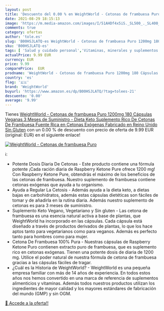 ```yaml
---
layout: post
title: 'Descuento del 0.00 % en WeightWorld - Cetonas de frambuesa Puro '
date: 2021-08-29 18:15:13
image: 'https://m.media-amazon.com/images/I/51AHDf4x5iS._SL500_._SL400_.jpg'
comments: true
category: ofertas
author: 'tole.es'
slug: 'B00HSJLATQ-es WeightWorld - Cetonas de frambuesa Puro 1200mg 180...'
sku: 'B00HSJLATQ-es'
tags: [ 'Salud y cuidado personal','Vitaminas, minerales y suplementos en medicamentos, remedios y suplementos dietéticos','gluten','sin','weightworld', ]
actualPrice: 9.99 EUR
currency: EUR
price: 9.99
comparePrice:  EUR
prodname: 'WeightWorld - Cetonas de frambuesa Puro 1200mg 180 Cápsulas Veganas 3 Meses de Suministro - Dieta Keto Suplemento Rico De Cetonas De Frambuesa  Fuente Rica en Cetonas Exógenas Fabricado en Reino Unido  Sin Gluten'
country: 'es'
flag: '🇪🇸'
brand: 'WeightWorld'
buyurl: 'https://www.amazon.es/dp/B00HSJLATQ/?tag=tolees-21'
descuento: '0.00'
average: '9.99'
---
```


Tienes [WeightWorld - Cetonas de frambuesa Puro 1200mg 180 Cápsulas Veganas 3 Meses de Suministro - Dieta Keto Suplemento Rico De Cetonas De Frambuesa  Fuente Rica en Cetonas Exógenas Fabricado en Reino Unido  Sin Gluten](https://www.amazon.es/dp/B00HSJLATQ/?tag=tolees-21) con un 0.00 % de descuento con precio de oferta de 9.99 EUR (original:  EUR) en el siguiente enlace!

[![WeightWorld - Cetonas de frambuesa Puro ](https://m.media-amazon.com/images/I/51AHDf4x5iS._SL500_._SL400_.jpg)](https://www.amazon.es/dp/B00HSJLATQ/?tag=tolees-21)

ℹ️:

- Potente Dosis Diaria De Cetonas - Este producto contiene una fórmula potente ¡Cada ración diaria de Raspberry Ketone Pure ofrece 1200 mg! Con Raspberry Ketone Pure, obtendrás el máximo de los beneficios de las cetonas de frambuesa. Nuestro suplemento de frambuesa contiene cetonas exógenas que ayuda a tu organismo.
- Ayuda a Regular La Cetosis - Además ayuda a la dieta keto, a dietas bajas en carbohidratos, además estas cápsulas dietéticas son fáciles de tomar y de añadirla en la rutina diaria. Además nuestro suplemento de cetonas es para 3 meses de suministro.
- Suplemento Keto Vegano, Vegetariano y Sin gluten - Las cetona de frambuesa es una esencia natural activa a base de plantas, que WeightWorld ha incorporado en las cápsulas. Cada cápsula está diseñado a través de productos derivados de plantas, lo que los hace aptos tanto para vegetarianos como para veganos. Además es perfecto tanto para hombres como para mujer.
- Cetona De Frambuesa 100% Pura - Nuestras cápsulas de Raspberry Ketone Puro contienen extracto puro de frambuesa, que es suplemento rico en cetonas exógenas. Tienen una potente dosis de diaria de 1200 mg. Utilice el poder natural de nuestra fórmula de cetona de frambuesa gracias a las cápsulas fáciles de tragar.
- ¿Cuál es la Historia de WeightWorld? - WeightWorld es una pequeña empresa familiar con más de 14 años de experiencia. En todos estos años nos hemos convertido en una marca de referencia de suplementos alimenticios y vitaminas. Además todos nuestros productos utilizan los ingredientes de mayor calidad y los mayores estándares de fabricación del mundo (GMP) y sin OGM.

[🛒 Accede a la oferta!!](https://www.amazon.es/dp/B00HSJLATQ/?tag=tolees-21)
